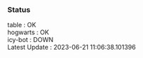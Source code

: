 ### Status


table : OK  
hogwarts : OK  
icy-bot : DOWN  
Latest Update : 2023-06-21 11:06:38.101396
